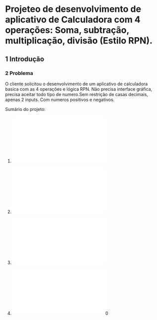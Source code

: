 # Projeteo de desenvolvimento de aplicativo de Calculadora com 4 operações: Soma, subtração, multiplicação, divisão (Estilo RPN).

## 1 Introdução


### 2 Problema

O cliente solicitou o desenvolvimento de um aplicativo de calculadora basica com as 4 operações e lógica RPN.
Não precisa interface gráfica, precisa aceitar todo tipo de numero.Sem restrição de casas decimais, apenas 2 inputs.
Com numeros positivos e negativos.

Sumário do projeto:

1. ![Documento de requisitos](1docRequisitos.md)

2. ![Documento do projeto](docProjeto.md)

3. ![Plano de codificacao e testes](6planoCodTestes.md)

4. ![Plano de implantacao](7planoImplantacao.md)0